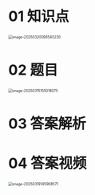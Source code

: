 # 01 知识点

<img src="https://cvp.oss-cn-shanghai.aliyuncs.com/202503200955704.png" alt="image-20250320095540230" style="zoom:50%;" />



# 02 题目

<img src="https://cvp.oss-cn-shanghai.aliyuncs.com/202503151550143.png" alt="image-20250315155016075" style="zoom:50%;" />





# 03 答案解析









# 04 答案视频

<img src="https://cvp.oss-cn-shanghai.aliyuncs.com/202503191459639.png" alt="image-20250319145908571" style="zoom:50%;" />
